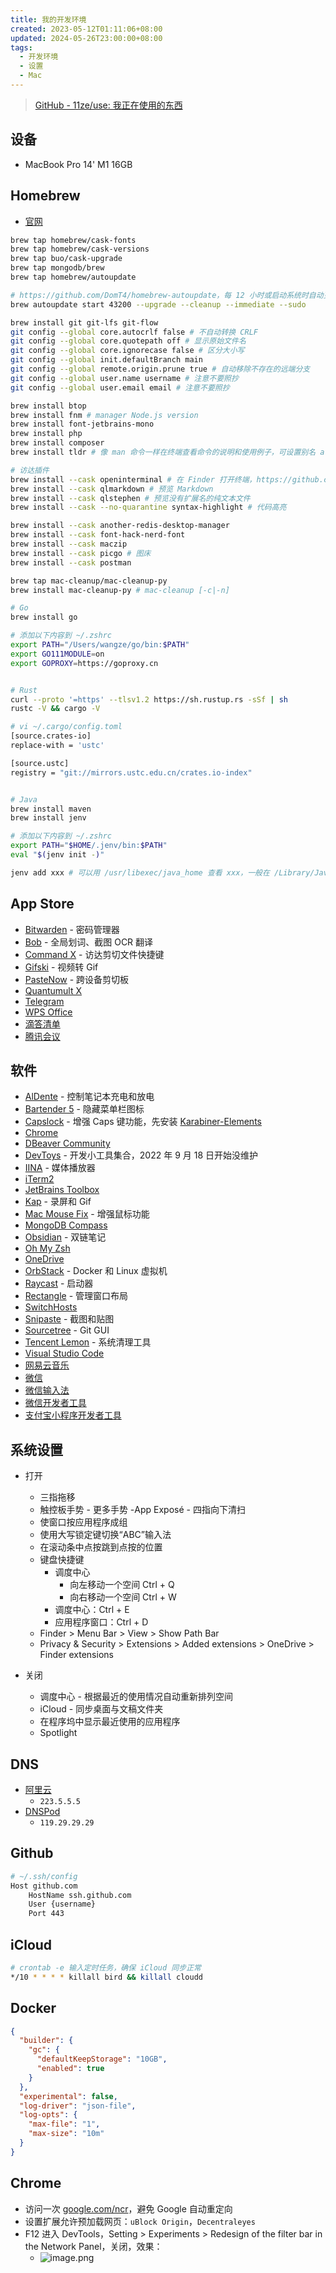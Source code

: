 ```yaml
---
title: 我的开发环境
created: 2023-05-12T01:11:06+08:00
updated: 2024-05-26T23:00:00+08:00
tags:
  - 开发环境
  - 设置
  - Mac
---
```


> [GitHub - 11ze/use: 我正在使用的东西](https://github.com/11ze/use)

## 设备

- MacBook Pro 14' M1 16GB

## Homebrew

- [官网](https://brew.sh/)

```bash
brew tap homebrew/cask-fonts
brew tap homebrew/cask-versions
brew tap buo/cask-upgrade
brew tap mongodb/brew
brew tap homebrew/autoupdate

# https://github.com/DomT4/homebrew-autoupdate，每 12 小时或启动系统时自动更新
brew autoupdate start 43200 --upgrade --cleanup --immediate --sudo

brew install git git-lfs git-flow
git config --global core.autocrlf false # 不自动转换 CRLF
git config --global core.quotepath off # 显示原始文件名
git config --global core.ignorecase false # 区分大小写
git config --global init.defaultBranch main
git config --global remote.origin.prune true # 自动移除不存在的远端分支
git config --global user.name username # 注意不要照抄
git config --global user.email email # 注意不要照抄

brew install btop
brew install fnm # manager Node.js version
brew install font-jetbrains-mono
brew install php
brew install composer
brew install tldr # 像 man 命令一样在终端查看命令的说明和使用例子，可设置别名 alias iman='tldr'

# 访达插件
brew install --cask openinterminal # 在 Finder 打开终端，https://github.com/Ji4n1ng/OpenInTerminal，在访达随意右键到 Quick Actions 里添加工具栏按钮
brew install --cask qlmarkdown # 预览 Markdown
brew install --cask qlstephen # 预览没有扩展名的纯文本文件
brew install --cask --no-quarantine syntax-highlight # 代码高亮

brew install --cask another-redis-desktop-manager
brew install --cask font-hack-nerd-font
brew install --cask maczip
brew install --cask picgo # 图床
brew install --cask postman

brew tap mac-cleanup/mac-cleanup-py
brew install mac-cleanup-py # mac-cleanup [-c|-n]

# Go
brew install go

# 添加以下内容到 ~/.zshrc
export PATH="/Users/wangze/go/bin:$PATH"
export GO111MODULE=on
export GOPROXY=https://goproxy.cn


# Rust
curl --proto '=https' --tlsv1.2 https://sh.rustup.rs -sSf | sh
rustc -V && cargo -V

# vi ~/.cargo/config.toml
[source.crates-io]
replace-with = 'ustc'

[source.ustc]
registry = "git://mirrors.ustc.edu.cn/crates.io-index"


# Java
brew install maven
brew install jenv

# 添加以下内容到 ~/.zshrc
export PATH="$HOME/.jenv/bin:$PATH"
eval "$(jenv init -)"

jenv add xxx # 可以用 /usr/libexec/java_home 查看 xxx，一般在 /Library/Java/JavaVirtualMachines/zulu-18.jdk/Contents/Home
```

## App Store

- [Bitwarden](https://apps.apple.com/cn/app/bitwarden/id1352778147?l=en-GB&mt=12) - 密码管理器
- [Bob](https://apps.apple.com/cn/app/bob-%E7%BF%BB%E8%AF%91%E5%92%8C-ocr-%E5%B7%A5%E5%85%B7/id1630034110?mt=12) - 全局划词、截图 OCR 翻译
- [Command X](https://apps.apple.com/us/app/command-x/id6448461551?mt=12) - 访达剪切文件快捷键
- [Gifski](https://apps.apple.com/cn/app/gifski/id1351639930?l=en-GB&mt=12) - 视频转 Gif
- [PasteNow](https://apps.apple.com/us/app/pastenow-instant-clipboard/id1552536109) - 跨设备剪切板
- [Quantumult X](https://apps.apple.com/lr/app/quantumult-x/id1443988620)
- [Telegram](https://apps.apple.com/cn/app/telegram/id747648890?l=en-GB&mt=12)
- [WPS Office](https://apps.apple.com/cn/app/wps-office/id1443749478?mt=12)
- [滴答清单](https://apps.apple.com/cn/app/%E6%BB%B4%E7%AD%94%E6%B8%85%E5%8D%95-%E4%B8%93%E6%B3%A8%E6%97%B6%E9%97%B4%E7%AE%A1%E7%90%86%E5%92%8C%E6%97%A5%E5%8E%86%E6%8F%90%E9%86%92%E4%BA%8B%E9%A1%B9/id966085870?mt=12)
- [腾讯会议](https://apps.apple.com/cn/app/tencent-meeting/id1484048379?l=en-GB)

## 软件

- [AlDente](https://github.com/AppHouseKitchen/AlDente-Charge-Limiter/releases) - 控制笔记本充电和放电
- [Bartender 5](https://www.macbartender.com/) - 隐藏菜单栏图标
- [Capslock](https://wangze.tech/Capslock) - 增强 Caps 键功能，先安装 [Karabiner-Elements](https://karabiner-elements.pqrs.org/docs/getting-started/installation/)
- [Chrome](https://www.google.com/intl/zh-CN/chrome/)
- [DBeaver Community](https://dbeaver.io/download/)
- [DevToys](https://github.com/DevToys-app/DevToysMac) - 开发小工具集合，2022 年 9 月 18 日开始没维护
- [IINA](https://iina.io/) - 媒体播放器
- [iTerm2](https://iterm2.com/)
- [JetBrains Toolbox](https://www.jetbrains.com/lp/toolbox/)
- [Kap](https://getkap.co/) - 录屏和 Gif
- [Mac Mouse Fix](https://macmousefix.com/) - 增强鼠标功能
- [MongoDB Compass](https://www.mongodb.com/try/download/compass)
- [Obsidian](https://obsidian.md/download) - 双链笔记
- [Oh My Zsh](https://wangze.tech/Oh-My-Zsh)
- [OneDrive](https://www.microsoft.com/zh-cn/microsoft-365/onedrive/download)
- [OrbStack](https://orbstack.dev/dashboard) - Docker 和 Linux 虚拟机
- [Raycast](https://www.raycast.com/) - 启动器
- [Rectangle](https://rectangleapp.com/) - 管理窗口布局
- [SwitchHosts](https://github.com/oldj/SwitchHosts/releases)
- [Snipaste](https://www.snipaste.com/download.html) - 截图和贴图
- [Sourcetree](https://www.sourcetreeapp.com/) - Git GUI
- [Tencent Lemon](https://lemon.qq.com/) - 系统清理工具
- [Visual Studio Code](https://code.visualstudio.com/download)
- [网易云音乐](https://music.163.com/#/download)
- [微信](https://mac.weixin.qq.com/?lang=zh_CN)
- [微信输入法](https://z.weixin.qq.com/)
- [微信开发者工具](https://developers.weixin.qq.com/miniprogram/dev/devtools/download.html)
- [支付宝小程序开发者工具](https://opendocs.alipay.com/mini/ide/download)

## 系统设置

- 打开
  - 三指拖移
  - 触控板手势 - 更多手势 -App Exposé - 四指向下清扫
  - 使窗口按应用程序成组
  - 使用大写锁定键切换“ABC”输入法
  - 在滚动条中点按跳到点按的位置
  - 键盘快捷键
    - 调度中心
      - 向左移动一个空间 Ctrl + Q
      - 向右移动一个空间 Ctrl + W
    - 调度中心：Ctrl + E
    - 应用程序窗口：Ctrl + D
  - Finder > Menu Bar > View > Show Path Bar
  - Privacy & Security > Extensions > Added extensions > OneDrive > Finder extensions

- 关闭
  - 调度中心 - 根据最近的使用情况自动重新排列空间
  - iCloud - 同步桌面与文稿文件夹
  - 在程序坞中显示最近使用的应用程序
  - Spotlight

## DNS

- [阿里云](https://www.alidns.com/knowledge?type=SETTING_DOCS#user_ios)
  - `223.5.5.5`
- [DNSPod](https://www.dnspod.cn/products/publicdns)
  - `119.29.29.29`

## Github

```bash
# ~/.ssh/config
Host github.com
    HostName ssh.github.com
    User {username}
    Port 443
```

## iCloud

```bash
# crontab -e 输入定时任务，确保 iCloud 同步正常
*/10 * * * * killall bird && killall cloudd
```

## Docker

```json
{
  "builder": {
    "gc": {
      "defaultKeepStorage": "10GB",
      "enabled": true
    }
  },
  "experimental": false,
  "log-driver": "json-file",
  "log-opts": {
    "max-file": "1",
    "max-size": "10m"
  }
}
```

## Chrome

- 访问一次 [google.com/ncr](https://google.com/ncr)，避免 Google 自动重定向
- 设置扩展允许预加载网页：`uBlock Origin`，`Decentraleyes`
- F12 进入 DevTools，Setting > Experiments > Redesign of the filter bar in the Network Panel，关闭，效果：
  - ![image.png](https://cdn.jsdelivr.net/gh/11ze/static/images/20240428233857.png)
